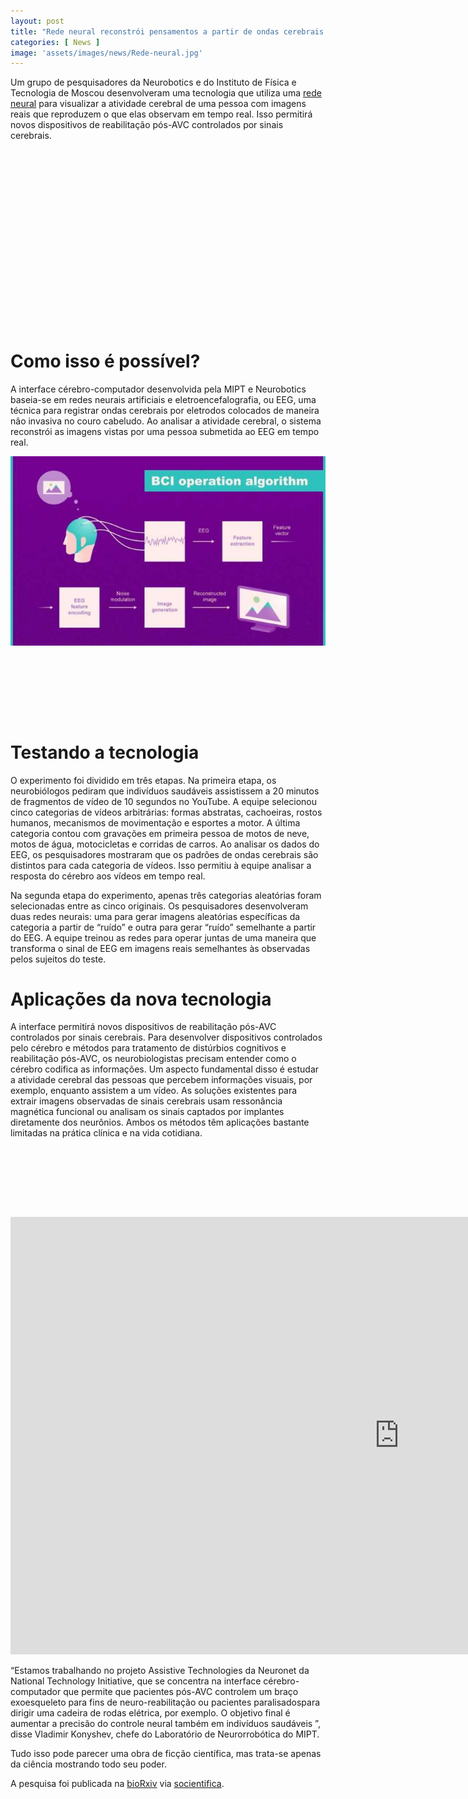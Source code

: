 ```yaml
---
layout: post
title: "Rede neural reconstrói pensamentos a partir de ondas cerebrais em tempo real"
categories: [ News ]
image: 'assets/images/news/Rede-neural.jpg'
---
```


Um grupo de pesquisadores da Neurobotics e do Instituto de Física e Tecnologia de Moscou desenvolveram uma tecnologia que utiliza uma [rede neural](https://techxplore.com/news/2019-10-neural-network-reconstructs-human-thoughts.html) para visualizar a atividade cerebral de uma pessoa com imagens reais que reproduzem o que elas observam em tempo real. Isso permitirá novos dispositivos de reabilitação pós-AVC controlados por sinais cerebrais.

<!-- QUADRADO -->
<script async src="//pagead2.googlesyndication.com/pagead/js/adsbygoogle.js"></script>
<ins class="adsbygoogle"
style="display:inline-block;width:336px;height:280px"
data-ad-client="ca-pub-2838251107855362"
data-ad-slot="5351066970"></ins>
<script>
(adsbygoogle = window.adsbygoogle || []).push({});
</script>

# Como isso é possível?
A interface cérebro-computador desenvolvida pela MIPT e Neurobotics baseia-se em redes neurais artificiais e eletroencefalografia, ou EEG, uma técnica para registrar ondas cerebrais por eletrodos colocados de maneira não invasiva no couro cabeludo. Ao analisar a atividade cerebral, o sistema reconstrói as imagens vistas por uma pessoa submetida ao EEG em tempo real.

![Algoritmo de operação do sistema interface cérebro-computador (BCI). Crédito: Anatoly Bobe / Neurobotics e @ tsarcyanide / MIPT](/assets/images/news/Rede-neural-1.jpg)

<!-- MINI ANÚNCIO -->
<script async src="//pagead2.googlesyndication.com/pagead/js/adsbygoogle.js"></script>
<!-- Games Root -->
<ins class="adsbygoogle"
style="display:inline-block;width:730px;height:95px"
data-ad-client="ca-pub-2838251107855362"
data-ad-slot="5351066970"></ins>
<script>
(adsbygoogle = window.adsbygoogle || []).push({});
</script>

# Testando a tecnologia
O experimento foi dividido em três etapas. Na primeira etapa, os neurobiólogos pediram que indivíduos saudáveis ​​assistissem a 20 minutos de fragmentos de vídeo de 10 segundos no YouTube. A equipe selecionou cinco categorias de vídeos arbitrárias: formas abstratas, cachoeiras, rostos humanos, mecanismos de movimentação e esportes a motor. A última categoria contou com gravações em primeira pessoa de motos de neve, motos de água, motocicletas e corridas de carros. Ao analisar os dados do EEG, os pesquisadores mostraram que os padrões de ondas cerebrais são distintos para cada categoria de vídeos. Isso permitiu à equipe analisar a resposta do cérebro aos vídeos em tempo real.

<!-- RETANGULO LARGO 2 -->
<script async src="//pagead2.googlesyndication.com/pagead/js/adsbygoogle.js"></script>
<ins class="adsbygoogle"
style="display:block; text-align:center;"
data-ad-layout="in-article"
data-ad-format="fluid"
data-ad-client="ca-pub-2838251107855362"
data-ad-slot="8549252987"></ins>
<script>
(adsbygoogle = window.adsbygoogle || []).push({});
</script>

Na segunda etapa do experimento, apenas três categorias aleatórias foram selecionadas entre as cinco originais. Os pesquisadores desenvolveram duas redes neurais: uma para gerar imagens aleatórias específicas da categoria a partir de “ruído” e outra para gerar “ruído” semelhante a partir do EEG. A equipe treinou as redes para operar juntas de uma maneira que transforma o sinal de EEG em imagens reais semelhantes às observadas pelos sujeitos do teste.

<!-- RETANGULO LARGO -->
<script async src="https://pagead2.googlesyndication.com/pagead/js/adsbygoogle.js"></script>
<!-- Informat -->
<ins class="adsbygoogle"
style="display:block"
data-ad-client="ca-pub-2838251107855362"
data-ad-slot="2327980059"
data-ad-format="auto"
data-full-width-responsive="true"></ins>
<script>
(adsbygoogle = window.adsbygoogle || []).push({});
</script>

# Aplicações da nova tecnologia

A interface permitirá novos dispositivos de reabilitação pós-AVC controlados por sinais cerebrais. Para desenvolver dispositivos controlados pelo cérebro e métodos para tratamento de distúrbios cognitivos e reabilitação pós-AVC, os neurobiologistas precisam entender como o cérebro codifica as informações. Um aspecto fundamental disso é estudar a atividade cerebral das pessoas que percebem informações visuais, por exemplo, enquanto assistem a um vídeo. As soluções existentes para extrair imagens observadas de sinais cerebrais usam ressonância magnética funcional ou analisam os sinais captados por implantes diretamente dos neurônios. Ambos os métodos têm aplicações bastante limitadas na prática clínica e na vida cotidiana.

<!-- MINI ANÚNCIO -->
<script async src="//pagead2.googlesyndication.com/pagead/js/adsbygoogle.js"></script>
<!-- Games Root -->
<ins class="adsbygoogle"
style="display:inline-block;width:730px;height:95px"
data-ad-client="ca-pub-2838251107855362"
data-ad-slot="5351066970"></ins>
<script>
(adsbygoogle = window.adsbygoogle || []).push({});
</script>

<iframe width="1244" height="700" src="https://www.youtube.com/embed/nf-P3b2AnZw" frameborder="0" allow="accelerometer; autoplay; encrypted-media; gyroscope; picture-in-picture" allowfullscreen></iframe>

“Estamos trabalhando no projeto Assistive Technologies da Neuronet da National Technology Initiative, que se concentra na interface cérebro-computador que permite que pacientes pós-AVC controlem um braço exoesqueleto para fins de neuro-reabilitação ou pacientes paralisados ​​para dirigir uma cadeira de rodas elétrica, por exemplo. O objetivo final é aumentar a precisão do controle neural também em indivíduos saudáveis ​​”, disse Vladimir Konyshev, chefe do Laboratório de Neurorrobótica do MIPT.

Tudo isso pode parecer uma obra de ficção científica, mas trata-se apenas da ciência mostrando todo seu poder.

A pesquisa foi publicada na [bioRxiv](https://www.biorxiv.org/content/10.1101/787101v2.full) via [socientifica](https://socientifica.com.br/2019/11/02/rede-neural-reconstroi-pensamentos/).
